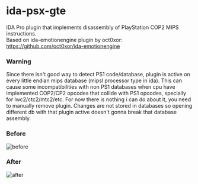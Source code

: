 # ida-psx-gte
IDA Pro plugin that implements disassembly of PlayStation COP2 MIPS instructions.\
Based on ida-emotionengine plugin by oct0xor: https://github.com/oct0xor/ida-emotionengine
### Warning
Since there isn't good way to detect PS1 code/database, plugin is active on every little endian mips database (mipsl processor type in ida). This can cause some incompatibilities with non PS1 databases when cpu have implemented COP2/CP2 opcodes that collide with PS1 opcodes, specially for lwc2/ctc2/mtc2/etc. For now there is nothing i can do about it, you need to manually remove plugin. Changes are not stored in databases so opening different db with that plugin active doesn't gonna break that database assembly.  
### Before
![before](https://github.com/Goatman13/ida-psx-gte/assets/101417270/ebee2079-680c-464e-959d-471257d9a818)
### After
![after](https://github.com/Goatman13/ida-psx-gte/assets/101417270/82df4685-b8a9-4de8-89bc-385dac1f0747)
